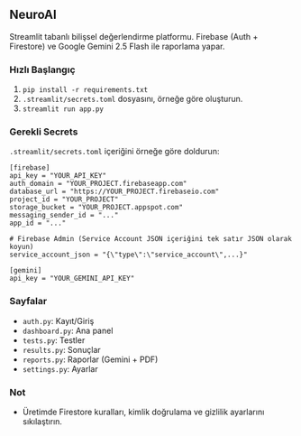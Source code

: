 ## NeuroAI

Streamlit tabanlı bilişsel değerlendirme platformu. Firebase (Auth + Firestore) ve Google Gemini 2.5 Flash ile raporlama yapar.

### Hızlı Başlangıç
1. `pip install -r requirements.txt`
2. `.streamlit/secrets.toml` dosyasını, örneğe göre oluşturun.
3. `streamlit run app.py`

### Gerekli Secrets
`.streamlit/secrets.toml` içeriğini örneğe göre doldurun:

```
[firebase]
api_key = "YOUR_API_KEY"
auth_domain = "YOUR_PROJECT.firebaseapp.com"
database_url = "https://YOUR_PROJECT.firebaseio.com"
project_id = "YOUR_PROJECT"
storage_bucket = "YOUR_PROJECT.appspot.com"
messaging_sender_id = "..."
app_id = "..."

# Firebase Admin (Service Account JSON içeriğini tek satır JSON olarak koyun)
service_account_json = "{\"type\":\"service_account\",...}"

[gemini]
api_key = "YOUR_GEMINI_API_KEY"
```

### Sayfalar
- `auth.py`: Kayıt/Giriş
- `dashboard.py`: Ana panel
- `tests.py`: Testler
- `results.py`: Sonuçlar
- `reports.py`: Raporlar (Gemini + PDF)
- `settings.py`: Ayarlar

### Not
- Üretimde Firestore kuralları, kimlik doğrulama ve gizlilik ayarlarını sıkılaştırın.
